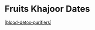 # Fruits Khajoor Dates

[[blood-detox-purifiers]]

[//begin]: # "Autogenerated link references for markdown compatibility"
[blood-detox-purifiers]: blood-detox-purifiers "Blood Detox Purifiers"
[//end]: # "Autogenerated link references"